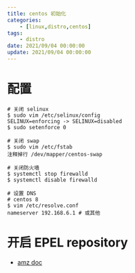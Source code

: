```yaml
---
title: centos 初始化
categories: 
	- [linux,distro,centos]
tags:
	- distro
date: 2021/09/04 00:00:00
update: 2021/09/04 00:00:00
---
```


# 配置

```shell
# 关闭 selinux
$ sudo vim /etc/selinux/config
SELINUX=enforcing -> SELINUX=disabled
$ sudo setenforce 0

# 关闭 swap
$ sudo vim /etc/fstab
注释掉行 /dev/mapper/centos-swap

# 关闭防火墙
$ systemctl stop firewalld
$ systemctl disable firewalld

# 设置 DNS
# centos 8
$ vim /etc/resolve.conf
nameserver 192.168.6.1 # 或其他
```

# 开启 EPEL repository

- [amz doc](https://aws.amazon.com/premiumsupport/knowledge-center/ec2-enable-epel/)
